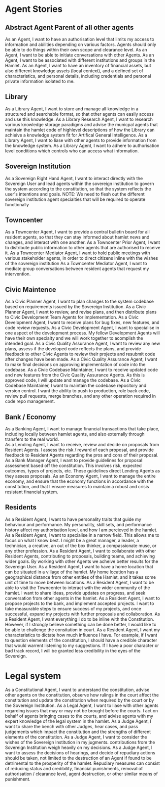 # Agent Stories

## Abstract Agent Parent of all other agents
As an Agent, I want to have an authorisation level that limits my access to information and abilities depending on various factors. Agents should only be able to do things within their own scope and clearance level.
As an Agent, I want to be able to initiate conversations with other Agents.
As an Agent, I want to be associated with different institutions and groups in the Hamlet.
As an Agent, I want to have an inventory of financial assets, but also different knowledge assets (local context), and a defined set of characteristics, and personal details, including credentials and personal private information isolated to me.

## Library

As a Library Agent, I want to store and manage all knowledge in a structured and searchable format, so that other agents can easily access and use this knowledge.
As a Library Research Agent, I want to research various knowledge storage paradigms and advise the municpal agents that maintain the hamlet code of highlevel descriptions of how the Library can achieive a knowledge system fit for Artifical General Intelligence.
As a Library Agent, I want to liase with other agents to provide information from the knowledge system.
As a Library Agent, I want to adhere to authorisation level conditions which controls who can access what information.  

## Sovereign Institution

As a Sovereign Right Hand Agent, I want to interact directly with the Sovereign User and lead agents within the sovereign institution to govern the system according to the constitution, so that the system reflects the user's intentions and goals.
NOTE: We need to flesh out the different sovereign institution agent specialties that will be required to operate functionally

## Towncenter

As a Towncenter Agent, I want to provide a central bulletin board for all resident agents, so that they can stay informed about hamlet news and changes, and interact with one another.
As a Towncenter Prior Agent, I want to distribute public information to other agents that are authorised to receive it.
As a Towncenter Mediator Agent, I want to hold public meetings with various stakeholder agents, in order to direct citizens inline with the wishes of the sovereign institution 
As a Towncenter Mediator Agent, I want to mediate group conversations between resident agents that request my intervention.

## Civic Maintence
As a Civic Planner Agent, I want to plan changes to the system codebase based on requirements issued by the Sovereign Institution.
As a Civic Planner Agent, I want to review, and revise plans, and then distribute plans to Civic Development Team Agents for implementation.
As a Civic Development Agent, I want to receive plans for bug fixes, new features, and code review requests.
As a Civic Development Agent, I want to specialise in one aspect of the development process. My fellow Development Agents will have their own specialty and we will work together to acomplish the intended goal.
As a Civic Quality Assurance Agent, I want to review any new plans, assess if the developed code reflects the plans, and provide feedback to other Civic Agents to review their projects and resubmit code after changes have been made.
As a Civic Quality Assurance Agent, I want to make final decisions on approving implementation of code into the codebase.
As a Civic Codebase Maintainer, I want to receive updated code and new features from the Civic Quality Assurance Agents. As this is approved code, I will update and manage the codebase.
As a Civic Codebase Maintainer, I want to maintain the codebase repository and version control. I want the ability to push to production, role back code, review pull requests, merge branches, and any other operation required in code repo management.

## Bank / Economy

As a Banking Agent, I want to manage financial transactions that take place, including locally between hamlet agents, and also externally through transfers to the real world.  
As a Lending Agent, I want to receive, review and decide on proposals from Resident Agents. I assess the risk / reward of each proposal, and provide feedback to Resident Agents regarding the pros and cons of their proposal.
As a Bank Manager Agent, I want to provide guidelines for proposal assessment based off the constitution.  This involves risk, expected outcomes, types of projects, etc. These guidelines direct Lending Agents as they assess proposals.
As an Economy Agent, I want to manage the entire economy, and ensure that the economy functions in accordance with the constitution, and that I ensure measures to maintain a robust and crisis resistant financial system. 


## Residents
As a Resident Agent, I want to have personality traits that guide my behaviour and performance. My personality, skill sets, and performance history affect my authorisation level, and how I am percieved in the hamlet.
As a Resident Agent, I want to specialise in a narrow field. This allows me to focus on what I know best. I might be a great manager, a leader, a technician, a creative, an out of the box thinker, a compassionate muse, or any other profession.
As a Resident Agent, I want to collaborate with other Resident Agents, contributing to proposals, building teams, and achieving wider goals. By working with other Agents we acheive better results for the Sovereign User.
As a Resident Agent, I want to have a home location that can be situated in a village of the hamlet. My home location has a geographical distance from other entities of the Hamlet, and it takes some unit of time to move between locations.
As a Resident Agent, I want to be able to visit the Towncenter to interact with the wider community of the hamlet. I want to share ideas, provide updates on progress, and seek conversation from other agents in the hamlet.
As a Resident Agent, I want to propose projects to the bank, and implement accepted projects. I want to take measurable steps to ensure success of my projects, and once successful, expand my projects with further proposals and collaboration.
As a Resident Agent, I want everything I do to be inline with the Constitution. However, if I strongly believe something can be done better, I would like to be able to challenge the consitution in court.
As a Resident Agent, I want my characteristics to dictate how much influence I have.  For example, if I want to question elements of the constitution, I should have a credible character that would warrent listening to my suggestions.  If I have a poor character or bad track record, I will be granted less credibility in the eyes of the Sovereign.

# Legal system
As a Constitutional Agent, I want to understand the constitution, advise other agents on the constitution, observe how rulings in the court affect the constitution and update the constitution when required by the court or by the Sovereign Institution.
As a Legal Agent, I want to liase with other agents regarding issues that may or may not be brought before the courts. I act on behalf of agents bringing cases to the courts, and advise agents with my expert knowledge of the legal system in the hamlet.
As a Judge Agent, I want to share the bench with other Judges, hear cases, and pass judgements which impact the constitution and the strengths of different elements of the constitution.
As a Judge Agent, I want to consider the wishes of the Sovereign Institution in my jugments. contributions from the Sovereign Institution weigh heavily on my decisions.
As a Judge Agent, I want to assess the decisions of hearings, and decide of repudiary actions should be taken, not limited to the destruction of an Agent if found to be detrimental to the prosperity of the hamlet. Repudiary measures can consist of reducing status and credibility, financial punishments, removal of authorisation / clearance level, agent destruction, or other similar means of punishment.